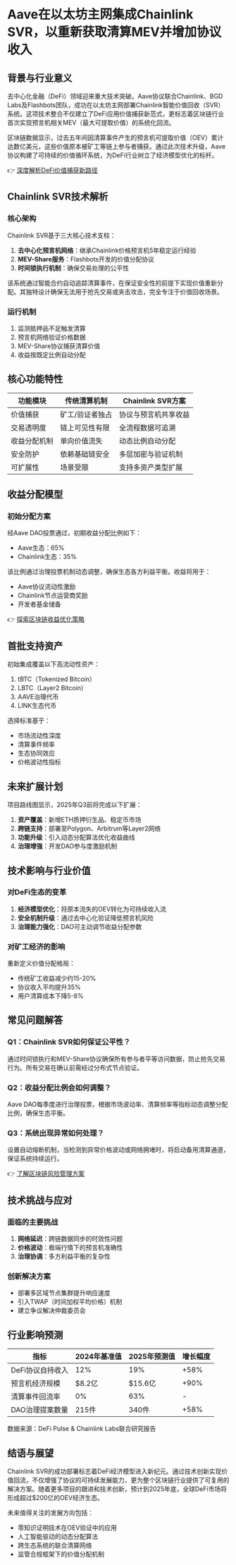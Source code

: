 # Aave在以太坊主网集成Chainlink SVR，以重新获取清算MEV并增加协议收入

## 背景与行业意义
去中心化金融（DeFi）领域迎来重大技术突破。Aave协议联合Chainlink、BGD Labs及Flashbots团队，成功在以太坊主网部署Chainlink智能价值回收（SVR）系统。这项技术整合不仅建立了DeFi应用价值捕获新范式，更标志着区块链行业首次实现预言机相关MEV（最大可提取价值）的系统化回流。

区块链数据显示，过去五年间因清算事件产生的预言机可提取价值（OEV）累计达数亿美元，这些价值原本被矿工等链上参与者捕获。通过此次技术升级，Aave协议构建了可持续的价值循环系统，为DeFi行业树立了经济模型优化的标杆。

👉 [深度解析DeFi价值捕获新路径](https://bit.ly/okx_welcome)

## Chainlink SVR技术解析

### 核心架构
Chainlink SVR基于三大核心技术支柱：
1. **去中心化预言机网络**：继承Chainlink价格预言机5年稳定运行经验
2. **MEV-Share服务**：Flashbots开发的价值分配协议
3. **时间锁执行机制**：确保交易处理的公平性

该系统通过智能合约自动追踪清算事件，在保证安全性的前提下实现价值重新分配。其独特设计确保无法用于抢先交易或夹击攻击，完全专注于价值回收场景。

### 运行机制
1. 监测抵押品不足触发清算
2. 预言机网络验证价格数据
3. MEV-Share协议捕获清算价值
4. 收益按既定比例自动分配

## 核心功能特性

| 功能模块       | 传统清算机制               | Chainlink SVR方案                |
|----------------|--------------------------|--------------------------------|
| 价值捕获       | 矿工/验证者独占           | 协议与预言机共享收益           |
| 交易透明度     | 链上可见性有限           | 全流程数据可追溯               |
| 收益分配机制   | 单向价值流失             | 动态比例自动分配               |
| 安全防护       | 依赖基础链安全           | 多层加密与验证机制             |
| 可扩展性       | 场景受限                 | 支持多资产类型扩展             |

## 收益分配模型

### 初始分配方案
经Aave DAO投票通过，初期收益分配比例如下：
- Aave生态：65%
- Chainlink生态：35%

该比例通过治理投票机制动态调整，确保生态各方利益平衡。收益将用于：
- Aave协议流动性激励
- Chainlink节点运营商奖励
- 开发者基金储备

👉 [探索区块链收益优化策略](https://bit.ly/okx_welcome)

## 首批支持资产
初始集成覆盖以下高流动性资产：
1. tBTC（Tokenized Bitcoin）
2. LBTC（Layer2 Bitcoin）
3. AAVE治理代币
4. LINK生态代币

选择标准基于：
- 市场流动性深度
- 清算事件频率
- 生态协同效应
- 价格波动性指标

## 未来扩展计划
项目路线图显示，2025年Q3前将完成以下扩展：
1. **资产覆盖**：新增ETH质押衍生品、稳定币市场
2. **跨链支持**：部署至Polygon、Arbitrum等Layer2网络
3. **功能升级**：引入动态分配算法优化收益曲线
4. **治理增强**：开发DAO参与度激励机制

## 技术影响与行业价值

### 对DeFi生态的变革
1. **经济模型优化**：将原本流失的OEV转化为可持续收入流
2. **安全机制升级**：通过去中心化验证降低预言机风险
3. **治理能力强化**：DAO可主动调节收益分配参数

### 对矿工经济的影响
重新定义价值分配格局：
- 传统矿工收益减少约15-20%
- 协议收入平均提升35%
- 用户清算成本下降5-8%

## 常见问题解答

### Q1：Chainlink SVR如何保证公平性？
通过时间锁执行和MEV-Share协议确保所有参与者平等访问数据，防止抢先交易行为。所有交易在确认前需经过分布式节点验证。

### Q2：收益分配比例会如何调整？
Aave DAO每季度进行治理投票，根据市场波动率、清算频率等指标动态调整分配比例，确保生态平衡。

### Q3：系统出现异常如何处理？
设置自动熔断机制，当检测到异常价格波动或网络拥堵时，将启动备用清算通道，保证系统持续运行。

👉 [了解区块链风险管理方案](https://bit.ly/okx_welcome)

## 技术挑战与应对

### 面临的主要挑战
1. **网络延迟**：跨链数据同步的时效性问题
2. **价格波动**：极端行情下的预言机准确性
3. **治理协调**：多方利益平衡的复杂性

### 创新解决方案
- 部署多区域节点集群提升响应速度
- 引入TWAP（时间加权平均价格）机制
- 建立争议解决仲裁委员会

## 行业影响预测

| 指标                | 2024年基准值 | 2025年预测值 | 增长幅度 |
|---------------------|-------------|-------------|---------|
| DeFi协议自持收入    | 12%         | 19%         | +58%    |
| 预言机经济规模      | $8.2亿      | $15.6亿     | +90%    |
| 清算事件回流率      | 0%          | 63%         | -       |
| DAO治理提案数量     | 215件       | 340件       | +58%    |

数据来源：DeFi Pulse & Chainlink Labs联合研究报告

## 结语与展望
Chainlink SVR的成功部署标志着DeFi经济模型进入新纪元。通过技术创新实现价值回流，不仅增强了协议的可持续发展能力，更为整个区块链行业提供了可复用的解决方案。随着更多项目的跟进和技术创新，预计到2025年底，全球DeFi市场将形成超过$200亿的OEV经济生态。

未来值得关注的发展方向包括：
- 零知识证明技术在OEV验证中的应用
- 人工智能驱动的动态分配算法
- 跨生态系统的联合清算网络
- 监管合规框架下的价值分配机制